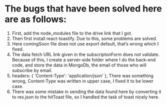 # The bugs that have been solved here are as follows:
1. First, add the node_modules file to the drive link that I got.
2. Then first install react-toastify. Due to this, some problems are solved.
3. Here comingSoon file does not use export default, that’s wrong which I fixed.
4. The data fetch URL link given in the subscriptonForm does not validate. Because of this, I create a server-side folder where I do the back-end code, and store the data in MongoDb, the email of those who will subscribe by email.
5. headers: {
        'Content-Type': 'application/json'
      },
There was something wrong, Content-Type was written in upper case, I fixed it to be lower case.
6. There was some mistake in sending the data found here by converting it to res.json to the hitToast file, so I handled the task of toast nicely here.

